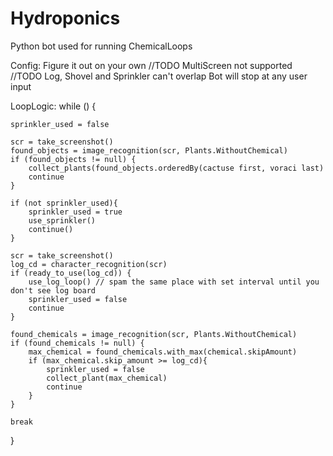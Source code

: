 # Hydroponics
Python bot used for running ChemicalLoops

Config:
Figure it out on your own //TODO
MultiScreen not supported //TODO
Log, Shovel and Sprinkler can't overlap
Bot will stop at any user input

LoopLogic:
while () {

	sprinkler_used = false
	
	scr = take_screenshot()
	found_objects = image_recognition(scr, Plants.WithoutChemical)
	if (found_objects != null) {
		collect_plants(found_objects.orderedBy(cactuse first, voraci last)
		continue
	}
	
	if (not sprinkler_used){
		sprinkler_used = true
		use_sprinkler()
		continue()
	}
	
	scr = take_screenshot()
	log_cd = character_recognition(scr)
	if (ready_to_use(log_cd)) {
		use_log_loop() // spam the same place with set interval until you don't see log board 
		sprinkler_used = false
		continue
	}
	
	found_chemicals = image_recognition(scr, Plants.WithoutChemical)
	if (found_chemicals != null) {
		max_chemical = found_chemicals.with_max(chemical.skipAmount)
		if (max_chemical.skip_amount >= log_cd){
			sprinkler_used = false
			collect_plant(max_chemical)
			continue
		}
	}
	
	break
}
